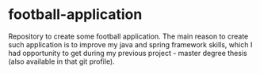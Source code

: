 # football-application
Repository to create some football application.
The main reason to create such application is to improve my java and spring framework skills, which I had opportunity to get during my previous project - master degree thesis (also available in that git profile).
